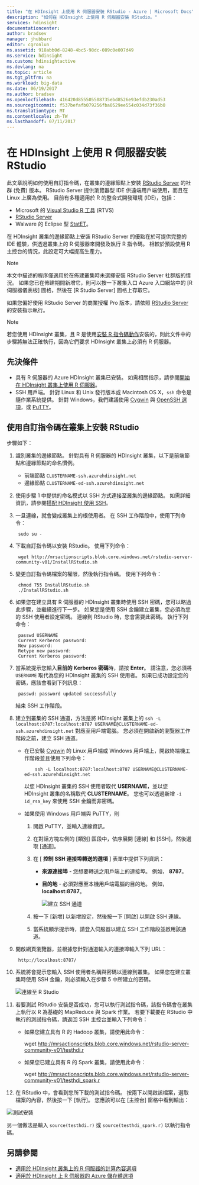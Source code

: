 ```yaml
---
title: "在 HDInsight 上使用 R 伺服器安裝 RStudio - Azure | Microsoft Docs"
description: "如何在 HDInsight 上使用 R 伺服器安裝 RStudio。"
services: hdinsight
documentationcenter: 
author: bradsev
manager: jhubbard
editor: cgronlun
ms.assetid: 918abb0d-8248-4bc5-98dc-089c0e007d49
ms.service: hdinsight
ms.custom: hdinsightactive
ms.devlang: na
ms.topic: article
ms.tgt_pltfrm: na
ms.workload: big-data
ms.date: 06/19/2017
ms.author: bradsev
ms.openlocfilehash: 416420d855505508735ebd8526e93efdb230ad53
ms.sourcegitcommit: f537befafb079256fba0529ee554c034d73f36b0
ms.translationtype: MT
ms.contentlocale: zh-TW
ms.lasthandoff: 07/11/2017
---
```

# <a name="installing-rstudio-with-r-server-on-hdinsight"></a>在 HDInsight 上使用 R 伺服器安裝 RStudio

此文章說明如何使用自訂指令碼，在叢集的邊緣節點上安裝 [RStudio Server](https://www.rstudio.com/products/rstudio-server/) 的社群 (免費) 版本。 RStudio Server 提供瀏覽器型 IDE 供遠端用戶端使用，而且在 Linux 上廣為使用。 目前有多種適用於 R 的整合式開發環境 (IDE)，包括：

- Microsoft 的 [Visual Studio R 工具](https://www.visualstudio.com/en-us/features/rtvs-vs.aspx) (RTVS) 
- [RStudio Server](https://www.rstudio.com/products/rstudio-server/) 
- Walware 的 Eclipse 型 [StatET](http://www.walware.de/goto/statet)。

在 HDInsight 叢集的邊緣節點上安裝 RStudio Server 的優點在於可提供完整的 IDE 體驗，供透過叢集上的 R 伺服器來開發及執行 R 指令碼。 相較於預設使用 R 主控台的情況，此設定可大幅提高生產力。

> [!NOTE]
> 本文中描述的程序僅適用於在佈建叢集時未選擇安裝 RStudio Server 社群版的情況。 如果您已在佈建期間新增它，則可以按一下叢集入口 Azure 入口網站中的 [R 伺服器儀表板] 圖格，然後在 [R Studio Server] 圖格上存取它。 

如果您偏好使用 RStudio Server 的商業授權 Pro 版本，請依照 [RStudio Server](https://www.rstudio.com/products/rstudio/download-server/) 的安裝指示執行。

> [!NOTE]
> 若您使用 HDInsight 叢集，且 R 是使用[安裝 R 指令碼動作](hdinsight-hadoop-r-scripts-linux.md)安裝的，則此文件中的步驟將無法正確執行，因為它們要求 HDInsight 叢集上必須有 R 伺服器。
>
> 

## <a name="prerequisites"></a>先決條件

* 具有 R 伺服器的 Azure HDInsight 叢集已安裝。 如需相關指示，請參閱[開始在 HDInsight 叢集上使用 R 伺服器](hdinsight-hadoop-r-server-get-started.md)。
* SSH 用戶端。 針對 Linux 和 Unix 發行版本或 Macintosh OS X，`ssh` 命令是隨作業系統提供。 針對 Windows，我們建議使用 [Cygwin](http://www.redhat.com/services/custom/cygwin/) 與 [OpenSSH 選項](https://www.youtube.com/watch?v=CwYSvvGaiWU)，或 [PuTTY](http://www.chiark.greenend.org.uk/~sgtatham/putty/download.html)。  

## <a name="install-rstudio-on-the-cluster-using-a-custom-script"></a>使用自訂指令碼在叢集上安裝 RStudio

步驟如下：

1. 識別叢集的邊緣節點。 針對具有 R 伺服器的 HDInsight 叢集，以下是前端節點和邊緣節點的命名慣例。
   * 前端節點 `CLUSTERNAME-ssh.azurehdinsight.net`
   * 邊緣節點 `CLUSTERNAME-ed-ssh.azurehdinsight.net` 

2. 使用步驟 1 中提供的命名模式以 SSH 方式連接至叢集的邊緣節點。 如需詳細資訊，請參閱[搭配 HDInsight 使用 SSH](hdinsight-hadoop-linux-use-ssh-unix.md)。

3. 一旦連線，就會變成叢集上的根使用者。 在 SSH 工作階段中，使用下列命令：

        sudo su -

4. 下載自訂指令碼以安裝 RStudio。 使用下列命令：

        wget http://mrsactionscripts.blob.core.windows.net/rstudio-server-community-v01/InstallRStudio.sh

5. 變更自訂指令碼檔案的權限，然後執行指令碼。 使用下列命令：

        chmod 755 InstallRStudio.sh
        ./InstallRStudio.sh

6. 如果您在建立具有 R 伺服器的 HDInsight 叢集時使用 SSH 密碼，您可以略過此步驟，並繼續進行下一步。 如果您是使用 SSH 金鑰建立叢集，您必須為您的 SSH 使用者設定密碼。 連線到 RStudio 時，您會需要此密碼。 執行下列命令：

        passwd USERNAME
        Current Kerberos password:
        New password:
        Retype new password:
        Current Kerberos password:


7. 當系統提示您輸入**目前的 Kerberos 密碼**時，請按 **Enter**。  請注意，您必須將 `USERNAME` 取代為您的 HDInsight 叢集的 SSH 使用者。 如果已成功設定您的密碼，應該會看到下列訊息：

        passwd: password updated successfully

    結束 SSH 工作階段。

8. 建立到叢集的 SSH 通道，方法是將 HDInsight 叢集上的 `ssh -L localhost:8787:localhost:8787 USERNAME@CLUSTERNAME-ed-ssh.azurehdinsight.net` 對應至用戶端電腦。 您必須在開啟新的瀏覽器工作階段之前，建立 SSH 通道。

   * 在已安裝 [Cygwin](http://www.redhat.com/services/custom/cygwin/) 的 Linux 用戶端或 Windows 用戶端上，開啟終端機工作階段並且使用下列命令：

             ssh -L localhost:8787:localhost:8787 USERNAME@CLUSTERNAME-ed-ssh.azurehdinsight.net

       以您 HDInsight 叢集的 SSH 使用者取代 **USERNAME**，並以您 HDInsight 叢集的名稱取代 **CLUSTERNAME**。
       您也可以透過新增 `-i id_rsa_key` 來使用 SSH 金鑰而非密碼。        
   * 如果使用 Windows 用戶端與 PuTTY，則

     1. 開啟 PuTTY，並輸入連線資訊。
     2. 在對話方塊左側的 [類別] 區段中，依序展開 [連線] 和 [SSH]，然後選取 [通道]。
     3. 在 [ **控制 SSH 連接埠轉送的選項** ] 表單中提供下列資訊：

        * **來源連接埠** - 您想要轉送之用戶端上的連接埠。 例如， **8787**。
        * **目的地** - 必須對應至本機用戶端電腦的目的地。 例如，**localhost:8787**。

            ![建立 SSH 通道](./media/hdinsight-hadoop-r-server-install-r-studio/createsshtunnel.png "建立 SSH 通道")

     4. 按一下 [新增] 以新增設定，然後按一下 [開啟] 以開啟 SSH 連線。
     5. 當系統顯示提示時，請登入伺服器以建立 SSH 工作階段並啟用該通道。

9. 開啟網頁瀏覽器，並根據您針對通道輸入的連接埠輸入下列 URL：

        http://localhost:8787/ 

10. 系統將會提示您輸入 SSH 使用者名稱與密碼以連線到叢集。 如果您在建立叢集時使用 SSH 金鑰，則必須輸入在步驟 5 中所建立的密碼。

    ![連線至 R Studio](./media/hdinsight-hadoop-r-server-install-r-studio/connecttostudio.png "建立 SSH 通道")

11. 若要測試 RStudio 安裝是否成功，您可以執行測試指令碼，該指令碼會在叢集上執行以 R 為基礎的 MapReduce 與 Spark 作業。 若要下載要在 RStudio 中執行的測試指令碼，請返回 SSH 主控台並輸入下列命令：

    *    如果您建立具有 R 的 Hadoop 叢集，請使用此命令：

            wget http://mrsactionscripts.blob.core.windows.net/rstudio-server-community-v01/testhdi.r
    *    如果您已建立具有 R 的 Spark 叢集，請使用此命令：

            wget http://mrsactionscripts.blob.core.windows.net/rstudio-server-community-v01/testhdi_spark.r

12. 在 RStudio 中，會看到您所下載的測試指令碼。 按兩下以開啟該檔案，選取檔案的內容，然後按一下 [執行]。 您應該可以在 [主控台] 窗格中看到輸出：

   ![測試安裝](./media/hdinsight-hadoop-r-server-install-r-studio/test-r-script.png "測試安裝")

另一個做法是輸入 `source(testhdi.r)` 或 `source(testhdi_spark.r)` 以執行指令碼。

## <a name="see-also"></a>另請參閱

* [適用於 HDInsight 叢集上的 R 伺服器的計算內容選項](hdinsight-hadoop-r-server-compute-contexts.md)
* [適用於 HDInsight 上 R 伺服器的 Azure 儲存體選項](hdinsight-hadoop-r-server-storage.md)

